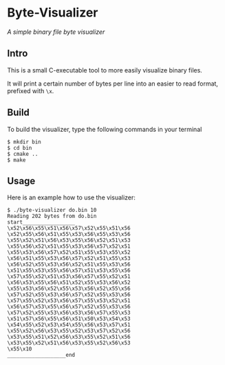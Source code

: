 # Byte-Visualizer

*A simple binary file byte visualizer*

## Intro

This is a small C-executable tool to more easily visualize binary files.

It will print a certain number of bytes per line into an easier to read format, prefixed with `\x`.

## Build

To build the visualizer, type the following commands in your terminal

```
$ mkdir bin
$ cd bin
$ cmake ..
$ make
```

## Usage

Here is an example how to use the visualizer:

```
$ ./byte-visualizer do.bin 10
Reading 202 bytes from do.bin
start_________________
\x52\x56\x55\x51\x56\x57\x52\x55\x51\x56
\x52\x55\x56\x51\x55\x53\x56\x55\x53\x56
\x55\x52\x51\x56\x53\x55\x56\x52\x51\x53
\x55\x56\x52\x51\x55\x53\x56\x57\x52\x51
\x55\x53\x56\x57\x52\x51\x55\x53\x55\x52
\x56\x51\x55\x53\x56\x57\x52\x51\x55\x53
\x56\x52\x55\x53\x56\x52\x51\x55\x53\x56
\x51\x55\x53\x55\x56\x57\x51\x53\x55\x56
\x57\x55\x52\x51\x53\x56\x57\x55\x52\x51
\x56\x53\x55\x56\x51\x52\x55\x53\x56\x52
\x55\x53\x56\x52\x55\x53\x56\x52\x55\x56
\x57\x52\x55\x53\x56\x57\x52\x55\x53\x56
\x57\x55\x52\x53\x56\x57\x55\x53\x52\x51
\x56\x57\x53\x55\x56\x57\x52\x55\x53\x56
\x57\x52\x55\x53\x56\x53\x56\x57\x55\x53
\x51\x57\x56\x55\x56\x51\x50\x53\x54\x53
\x54\x55\x52\x53\x54\x55\x56\x53\x57\x51
\x55\x52\x56\x53\x55\x52\x53\x57\x52\x56
\x53\x55\x51\x52\x56\x53\x55\x52\x51\x56
\x53\x55\x52\x51\x56\x53\x55\x52\x56\x53
\x55\x10
___________________end
``` 
